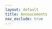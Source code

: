 ```yaml
---
layout: default
title: Annoucements
nav_exclude: true
---
```


<!-- <div class="code-example" markdown="1">
<span style="color:#782F40;font-size:16pt">Week 1 Annoucements</span>
{: .fs-3}
8-26-2023
{: .fs-3}

Welcomme to COP3363: Introduction to Programming in *C++* for Majors!

**Please bring your laptops or tablets that have Canvas access to the class, <span style="color:red">we will have a in-class quiz on the first day!</span>**

</div> -->
